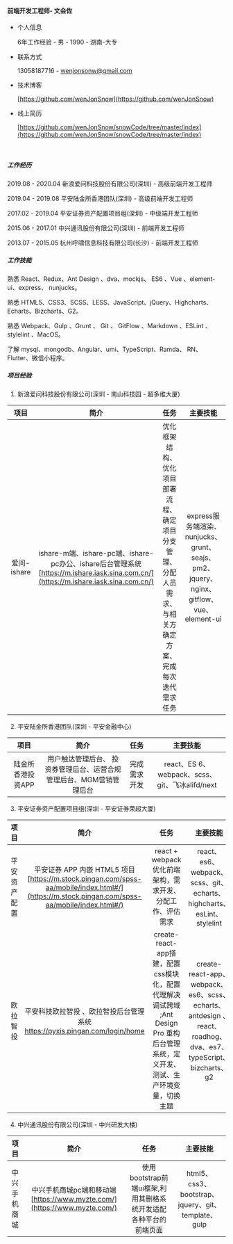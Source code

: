 ####                                                                                                                   						                                                                        前端开发工程师- 文会佐

* 个人信息

   6年工作经验 - 男 - 1990 - 湖南-大专  

* 联系方式

  13058187716 - wenjonsonw@gmail.com

* 技术博客

    [https://github.com/wenJonSnow](https://github.com/wenJonSnow)

* 线上简历

    [https://github.com/wenJonSnow/snowCode/tree/master/index](https://github.com/wenJonSnow/snowCode/tree/master/index)

    ​


##### 工作经历

2019.08 - 2020.04     新浪爱问科技股份有限公司(深圳) - 高级前端开发工程师

2019.04 - 2019.08     平安陆金所香港团队(深圳) - 高级前端开发工程师

2017.02 - 2019.04     平安证券资产配置项目组(深圳)  - 中级端开发工程师

2015.06 - 2017.01     中兴通讯股份有限公司(深圳) - 前端开发工程师

2013.07 - 2015.05     杭州呼啸信息科技有限公司(长沙) - 前端开发工程师

##### 工作技能

熟悉 React、Redux、Ant Design 、dva、mockjs、 ES6 、Vue 、element-ui、express、 nunjucks。

熟悉 HTML5、CSS3、SCSS、LESS、JavaScript、jQuery、Highcharts、Echarts、Bizcharts、G2。

熟悉 Webpack、Gulp  、Grunt 、 Git 、 GitFlow 、Markdown 、ESLint 、stylelint 、MacOS。

了解  mysql、mongodb、Angular、umi、TypeScript、Ramda、 RN、 Flutter、微信小程序。

##### 项目经验
1. 新浪爱问科技股份有限公司(深圳 - 南山科技园 - 超多维大厦) 

|    项目     |                    简介                    |                    任务                    |                   主要技能                   |
| :-------: | :--------------------------------------: | :--------------------------------------: | :--------------------------------------: |
| 爱问-ishare | ishare-m端、ishare-pc端、ishare-pc办公、ishare后台管理系统[https://m.ishare.iask.sina.com.cn/](https://m.ishare.iask.sina.com.cn/) | 优化框架结构、优化项目部署流程、确定项目分支管理、分配人员需求、与相关方确定方案、完成每次迭代需求任务 | express服务端渲染、nunjucks、grunt、 seajs、 pm2、jquery、nginx、gitflow、vue、element-ui |

2. 平安陆金所香港团队(深圳 - 平安金融中心)  

|     项目     |                  简介                  |   任务   |                   主要技能                   |
| :--------: | :----------------------------------: | :----: | :--------------------------------------: |
| 陆金所香港投资APP | 用户触达管理后台、 投资券管理后台、运营合规管理后台、MGM营销管理后台 | 完成需求开发 | react、ES 6、webpack、scss、git、飞冰alifd/next |

3. 平安证券资产配置项目组(深圳 - 平安证券荣超大厦)  

|   项目   |                    简介                    |                    任务                    |                   主要技能                   |
| :----: | :--------------------------------------: | :--------------------------------------: | :--------------------------------------: |
| 平安资产配置 | 平安证券 APP 内嵌 HTML5 项目[https://m.stock.pingan.com/spss-aa/mobile/index.html#/](https://m.stock.pingan.com/spss-aa/mobile/index.html#/) |   react + webpack优化前端架构，需求开发、分配工作、评估需求   | react、es6、webpack、scss、git、echarts、highcharts、esLint、stylelint |
|  欧拉智投  | 平安科技欧拉智投 、欧拉智投后台管理系统 https://pyxis.pingan.com/login/home | create-react-app搭建，配置css模块化，配置代理解决调试跨域 ;Ant Design Pro 重构后台管理系统，定义开发、测试、生产环境变量，切换主题 | create-react-app、webpack、es6、scss、echarts、antdesign 、react、roadhog、dva、es7、typeScript、bizcharts、g2 |

4.  中兴通讯股份有限公司(深圳 - 中兴研发大楼)

|   项目   |                    简介                    |                   任务                   |                   主要技能                   |
| :----: | :--------------------------------------: | :------------------------------------: | :--------------------------------------: |
| 中兴手机商城 | 中兴手机商城pc端和移动端[https://www.myzte.com/](https://www.myzte.com/) | 使用bootstrap前端ui框架,利用其删格系统开发适配各种平台的前端页面 | html5、css3、bootstrap、jquery、git、template、gulp |


